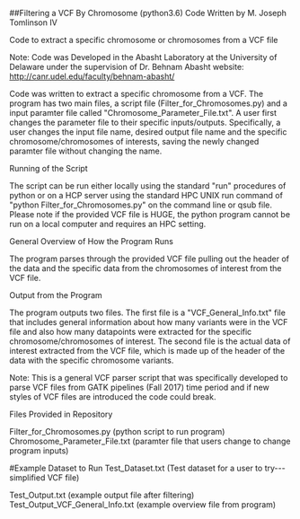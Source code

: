 ##Filtering a VCF By Chromosome (python3.6)
Code Written by M. Joseph Tomlinson IV

Code to extract a specific chromosome or chromosomes from a VCF file

Note: Code was Developed in the Abasht Laboratory at the University of Delaware under
the supervision of Dr. Behnam Abasht
website: http://canr.udel.edu/faculty/behnam-abasht/

Code was written to extract a specific chromosome from a VCF. The program has two main files, a script file (Filter_for_Chromosomes.py)
and a input paramter file called "Chromosome_Parameter_File.txt". A user first changes the parameter file to their specific inputs/outputs.
Specifically, a user changes the input file name, desired output file name and the
specific chromosome/chromosomes of interests, saving the newly changed paramter file without changing the name.

Running of the Script

The script can be run either locally using the standard "run" procedures of python
or on a HCP server using the standard HPC UNIX run command of "python Filter_for_Chromosomes.py"
on the command line or qsub file. Please note if the provided VCF file is HUGE, the python program cannot be run
on a local computer and requires an HPC setting.  

General Overview of How the Program Runs

The program parses through the provided VCF file pulling out the header of the data and the specific data from
the chromosomes of interest from the VCF file.

Output from the Program

The program outputs two files. The first file is a "VCF_General_Info.txt" file that includes general information
about how many variants were in the VCF file and also how many datapoints were extracted for the specific chromosome/chromosomes
of interest. The second file is the actual data of interest extracted from the VCF file, which is made up of the header of the
data with the specific chromosome variants.

Note: This is a general VCF parser script that was specifically developed to parse VCF files from GATK pipelines (Fall 2017)
time period and if new styles of VCF files are introduced the code could break. 

Files Provided in Repository

Filter_for_Chromosomes.py (python script to run program)
Chromosome_Parameter_File.txt (paramter file that users change to change program inputs)

#Example Dataset to Run
Test_Dataset.txt (Test dataset for a user to try---simplified VCF file)

Test_Output.txt (example output file after filtering)
Test_Output_VCF_General_Info.txt (example overview file from program)

